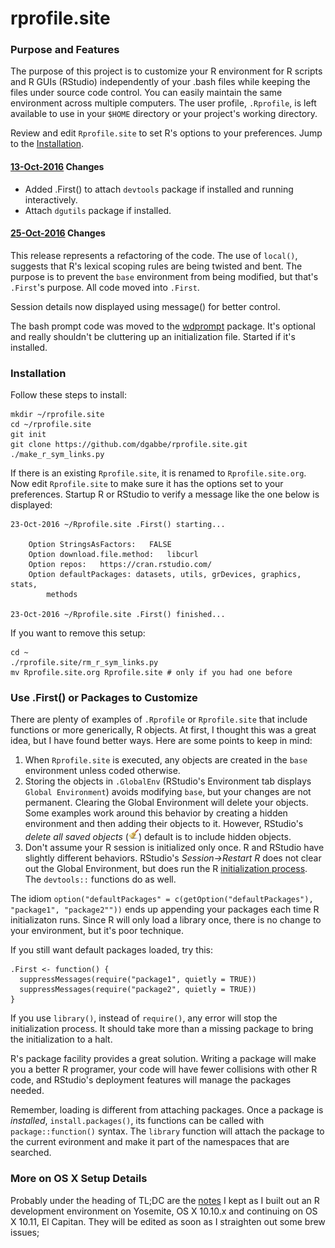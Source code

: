 # rprofile.site

### Purpose and Features

The purpose of this project is to customize your R environment for R scripts and
R GUIs (RStudio) independently of your .bash files while keeping the files under
source code control. You can easily maintain the same environment across
multiple computers. The user profile, `.Rprofile`, is left available to use in
your `$HOME` directory or your project's working directory.

Review and edit `Rprofile.site` to set R's options to your preferences.  Jump to
the [Installation](#installation).

#### [13-Oct-2016](https://github.com/dgabbe/rprofile.site/commit/fc9527e31c365bb7add527c1eb06b22d64977c55) Changes
* Added .First() to attach `devtools` package if installed and running interactively. 
* Attach `dgutils` package if installed.

#### [25-Oct-2016](https://github.com/dgabbe/rprofile.site/commit/c57cadcb14c5ec8eeecb0664fa2c304687860790) Changes
This release represents a refactoring of the code.  The use of `local()`, suggests that R's lexical scoping rules
are being twisted and bent.  The purpose is to prevent the `base` environment from being modified, but that's 
`.First`'s purpose.  All code moved into `.First`.

Session details now displayed using message() for better control.

The bash prompt code was moved to the [wdprompt](https://github.com/dgabbe/wdprompt/) package.  It's optional and really 
shouldn't be cluttering up an initialization file.  Started if it's installed.

### Installation

Follow these steps to install:
```
mkdir ~/rprofile.site
cd ~/rprofile.site
git init
git clone https://github.com/dgabbe/rprofile.site.git
./make_r_sym_links.py
```

If there is an existing `Rprofile.site`, it is renamed to `Rprofile.site.org`. Now edit `Rprofile.site` to make sure it has the options set to your preferences.  Startup R or RStudio to verify a message like the one below is displayed:
```
23-Oct-2016 ~/Rprofile.site .First() starting...

    Option StringsAsFactors:   FALSE 
    Option download.file.method:   libcurl 
    Option repos:   https://cran.rstudio.com/ 
    Option defaultPackages: datasets, utils, grDevices, graphics, stats,
        methods

23-Oct-2016 ~/Rprofile.site .First() finished...
```

If you want to remove this setup:

```
cd ~
./rprofile.site/rm_r_sym_links.py
mv Rprofile.site.org Rprofile.site # only if you had one before 
```

### Use .First() or Packages to Customize

There are plenty of examples of `.Rprofile` or `Rprofile.site` that 
include functions or more generically, R objects.  At first, I thought this was 
a great idea, but I have found better ways.  Here are some points to keep in mind:

1. When `Rprofile.site` is executed, any objects are created 
in the `base` environment unless coded otherwise.
2. Storing the objects in `.GlobalEnv` (RStudio's Environment tab displays
`Global Environment`) avoids modifying `base`, but your changes are not
permanent.  Clearing the Global Environment will delete your objects. Some
examples work around this behavior by creating a hidden environment and then
adding their objects to it.  However, RStudio's *delete all saved objects*
(![broom](./broom.png)) default is to include hidden objects.
3. Don't assume your R session is initialized only
once.  R and RStudio have slightly different behaviors.  RStudio's 
*Session->Restart R* does not clear out the Global Environment, but does run the
R [initialization 
process](https://stat.ethz.ch/R-manual/R-devel/library/base/html/Startup.html). 
The `devtools::` functions do as well.

The idiom `option("defaultPackages" =
c(getOption("defaultPackages"), "package1", "package2""))` ends up appending
your packages each time R initializaton runs.  Since R will only load a library
once, there is no change to your environment, but it's poor technique.

If you still want default packages loaded, try this:
```
.First <- function() {
  suppressMessages(require("package1", quietly = TRUE))
  suppressMessages(require("package2", quietly = TRUE))
}

```
If you use `library()`, instead of `require()`, any error will stop the initialization 
process.  It should take more than a missing package to bring the initialization
to a halt.

R's package facility provides a great solution. 
Writing a package will make you a better R programer, your code will have
fewer collisions with other R code, and RStudio's deployment features will manage
the packages needed.  

Remember, loading is different from attaching packages.  Once a
package is *installed*, `install.packages()`, its functions can be called with
`package::function()` syntax.  The `library` function will attach the package to
the current evironment and make it part of the namespaces that are searched.

### More on OS X Setup Details

Probably under the heading of TL;DC are the [notes](http://dgabbe.github.io/rprofile.site) I kept as I built out an R development environment on Yosemite, OS X 10.10.x and continuing on OS X 10.11, El Capitan.  They will be edited as soon as I straighten out some brew issues;
